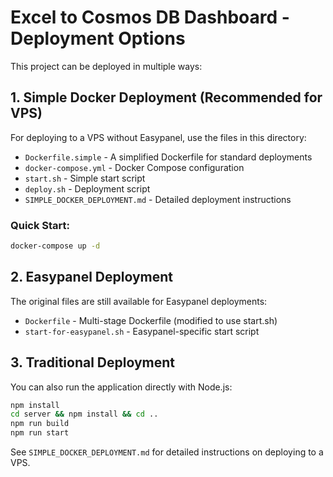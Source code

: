 # Excel to Cosmos DB Dashboard - Deployment Options

This project can be deployed in multiple ways:

## 1. Simple Docker Deployment (Recommended for VPS)

For deploying to a VPS without Easypanel, use the files in this directory:

- `Dockerfile.simple` - A simplified Dockerfile for standard deployments
- `docker-compose.yml` - Docker Compose configuration
- `start.sh` - Simple start script
- `deploy.sh` - Deployment script
- `SIMPLE_DOCKER_DEPLOYMENT.md` - Detailed deployment instructions

### Quick Start:
```bash
docker-compose up -d
```

## 2. Easypanel Deployment

The original files are still available for Easypanel deployments:

- `Dockerfile` - Multi-stage Dockerfile (modified to use start.sh)
- `start-for-easypanel.sh` - Easypanel-specific start script

## 3. Traditional Deployment

You can also run the application directly with Node.js:

```bash
npm install
cd server && npm install && cd ..
npm run build
npm run start
```

See `SIMPLE_DOCKER_DEPLOYMENT.md` for detailed instructions on deploying to a VPS.